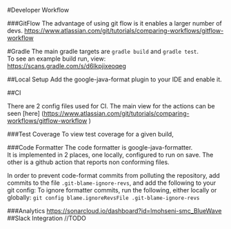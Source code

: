 #Developer Workflow

###GitFlow
The advantage of using git flow is it enables a larger number of devs.
https://www.atlassian.com/git/tutorials/comparing-workflows/gitflow-workflow



#Gradle
The main gradle targets are `gradle build` and `gradle test`.  
To see an example build run, view:  
https://scans.gradle.com/s/d6lkpjixeoqeg

##Local Setup
Add the google-java-format plugin to your IDE and enable it.  


##CI

There are 2 config files used for CI.   The main view for the actions can be seen [here] 
(https://www.atlassian.com/git/tutorials/comparing-workflows/gitflow-workflow
)


###Test Coverage
To view test coverage for a given build, 

###Code Formatter
The code formatter is google-java-formatter.  
It is implemented in 2 places, one locally, configured to run on save. 
The other is a github action that reports non conforming files.

In order to prevent code-format commits from polluting the repository, add 
commits to the file `.git-blame-ignore-revs`, and add the following to your git config:
To ignore formatter commits, run the following, either locally or globally:
`git config blame.ignoreRevsFile .git-blame-ignore-revs`

###Analytics
https://sonarcloud.io/dashboard?id=lmohseni-smc_BlueWave
##Slack Integration
//TODO